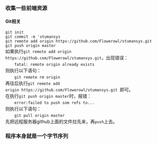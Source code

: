 ### 收集一些前端资源
#### Git相关

`git init`  
`git commit -m 'stumansys`  
`git remote add origin https://github.com/Flowerowl/stumansys.git`  
`git push origin master`  
如果执行`git remote add origin https://github.com/Flowerowl/stumansys.git`，出现错误：   
　　`fatal: remote origin already exists`  
则执行以下语句：  
　　`git remote rm origin`  
再往后执行`git remote add origin https://github.com/Flowerowl/stumansys.git `即可。  
在执行`git push origin master`时，报错：  
　　`error:failed to push som refs to...`  
则执行以下语句：  
　　`git pull origin master`  
先把远程服务器github上面的文件拉先来，再`push`上去。

### 程序本身就是一个字节序列